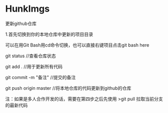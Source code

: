 # HunkImgs
更新github仓库

1.首先切换到你的本地仓库中更新的项目目录

可以在用Git Bash用cd命令切换，也可以直接右键项目点击git bash here

git status //查看仓库状态

git add . //用于更新所有代码

git commit -m "备注" //提交的备注

git push origin master //将本地仓库的代码更新到github的仓库

注：如果是多人合作开发的话，需要在第四步之后先使用 >git pull 拉取当前分支的最新代码
